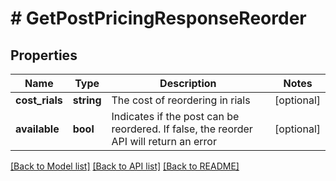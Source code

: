 # # GetPostPricingResponseReorder

## Properties

Name | Type | Description | Notes
------------ | ------------- | ------------- | -------------
**cost_rials** | **string** | The cost of reordering in rials | [optional]
**available** | **bool** | Indicates if the post can be reordered. If false, the reorder API will return an error | [optional]

[[Back to Model list]](../../README.md#models) [[Back to API list]](../../README.md#endpoints) [[Back to README]](../../README.md)

